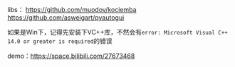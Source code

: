libs： <https://github.com/muodov/kociemba>   <https://github.com/asweigart/pyautogui>

如果是Win下，记得先安装下VC++库，不然会有`error: Microsoft Visual C++ 14.0 or greater is required`的错误

demo：<https://space.bilibili.com/27673468>
